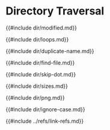 # Directory Traversal

{{#include dir/modified.md}}

{{#include dir/loops.md}}

{{#include dir/duplicate-name.md}}

{{#include dir/find-file.md}}

{{#include dir/skip-dot.md}}

{{#include dir/sizes.md}}

{{#include dir/png.md}}

{{#include dir/ignore-case.md}}

{{#include ../refs/link-refs.md}}
